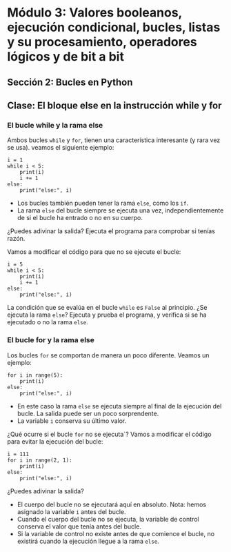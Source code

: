 # Módulo 3: Valores booleanos, ejecución condicional, bucles, listas y su procesamiento, operadores lógicos y de bit a bit
## Sección 2: Bucles en Python
## Clase: El bloque else en la instrucción while y for

### El bucle while y la rama else

Ambos bucles `while` y `for`, tienen una característica interesante (y rara vez se usa). veamos el siguiente ejemplo:

```
i = 1
while i < 5:
    print(i)
    i += 1
else:
    print("else:", i)
```

* Los bucles también pueden tener la rama `else`, como los `if`.
* La rama `else` del bucle siempre se ejecuta una vez, independientemente de si el bucle ha entrado o no en su cuerpo.

¿Puedes adivinar la salida? Ejecuta el programa para comprobar si tenías razón.

Vamos a modificar el código para que no se ejecute el bucle:

```
i = 5
while i < 5:
    print(i)
    i += 1
else:
    print("else:", i)
```

La condición que se evalúa en el bucle `while` es `False` al principio. ¿Se ejecuta la rama `else`? Ejecuta y prueba el programa, y verifica si se ha ejecutado o no la rama `else`.

### El bucle for y la rama else

Los bucles `for` se comportan de manera un poco diferente. Veamos un ejemplo:

```
for i in range(5):
    print(i)
else:
    print("else:", i)
```

* En este caso la rama `else` se ejecuta siempre al final de la ejecución del bucle.
La salida puede ser un poco sorprendente.
* La variable `i` conserva su último valor.


¿Qué ocurre si el bucle `for` no se ejecuta`? Vamos a modificar el código para evitar la ejecución del bucle:

```
i = 111
for i in range(2, 1):
    print(i)
else:
    print("else:", i)
```

¿Puedes adivinar la salida?

* El cuerpo del bucle no se ejecutará aquí en absoluto. Nota: hemos asignado la variable `i` antes del bucle.
* Cuando el cuerpo del bucle no se ejecuta, la variable de control conserva el valor que tenía antes del bucle.
* Si la variable de control no existe antes de que comience el bucle, no existirá cuando la ejecución llegue a la rama `else`.

